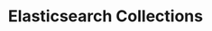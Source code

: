 ---
title: Elasticsearch Collections
pubDate: 2024-10-26
categories: [ 'redis' ]
description: ''
---